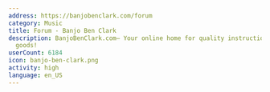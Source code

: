 ```yaml
---
address: https://banjobenclark.com/forum
category: Music
title: Forum - Banjo Ben Clark
description: BanjoBenClark.com– Your online home for quality instruction and musical
  goods!
userCount: 6184
icon: banjo-ben-clark.png
activity: high
language: en_US
---
```

